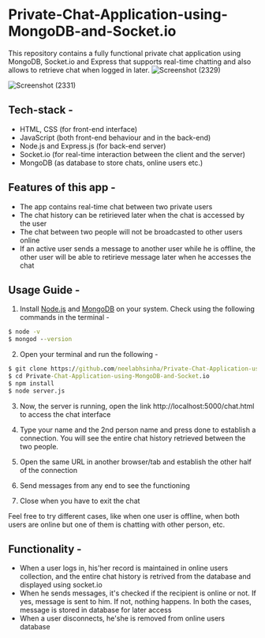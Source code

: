 # Private-Chat-Application-using-MongoDB-and-Socket.io
This repository contains a fully functional private chat application using MongoDB, Socket.io and Express that supports real-time chatting and also allows to retrieve chat when logged in later.
![Screenshot (2329)](https://github.com/user-attachments/assets/772d4221-47ff-42a0-b9d2-7201eb72fdd5)

![Screenshot (2331)](https://github.com/user-attachments/assets/63a07088-55d5-4414-88e1-942dbfd89fa7)
## Tech-stack -
- HTML, CSS (for front-end interface)
- JavaScript (both front-end behaviour and in the back-end)
- Node.js and Express.js (for back-end server)
- Socket.io (for real-time interaction between the client and the server)
- MongoDB (as database to store chats, online users etc.)

## Features of this app -

- The app contains real-time chat between two private users
- The chat history can be retirieved later when the chat is accessed by the user
- The chat between two people will not be broadcasted to other users online
- If an active user sends a message to another user while he is offline, the other user will be able to retirieve message later when he accesses the chat

## Usage Guide -

1. Install [Node.js](https://nodejs.org/) and [MongoDB](https://www.mongodb.com/) on your system. Check using the following commands in the terminal -

```cmd
$ node -v
$ mongod --version
```

2. Open your terminal and run the following -

```cmd
$ git clone https://github.com/neelabhsinha/Private-Chat-Application-using-MongoDB-and-Socket.io/
$ cd Private-Chat-Application-using-MongoDB-and-Socket.io
$ npm install
$ node server.js
```

3. Now, the server is running, open the link http://localhost:5000/chat.html to access the chat interface

4. Type your name and the 2nd person name and press done to establish a connection. You will see the entire chat history retrieved between the two people.

5. Open the same URL in another browser/tab and establish the other half of the connection

6. Send messages from any end to see the functioning

7. Close when you have to exit the chat 

Feel free to try different cases, like when one user is offline, when both users are online but one of them is chatting with other person, etc.

## Functionality -
- When a user logs in, his'her record is maintained in online users collection, and the entire chat history is retrived from the database and displayed using socket.io
- When he sends messages, it's checked if the recipient is online or not. If yes, message is sent to him. If not, nothing happens. In both the cases, message is stored in database for later access
- When a user disconnects, he'she is  removed from online users database

